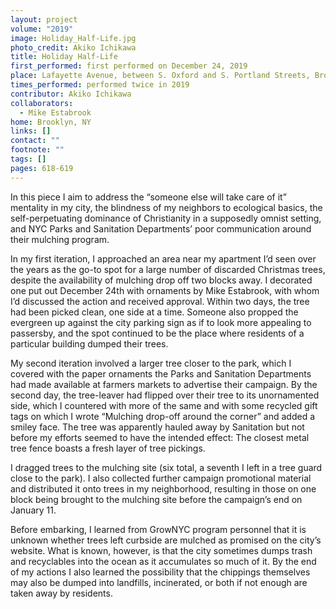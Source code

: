 ```yaml
---
layout: project
volume: "2019"
image: Holiday_Half-Life.jpg
photo_credit: Akiko Ichikawa
title: Holiday Half-Life
first_performed: first performed on December 24, 2019
place: Lafayette Avenue, between S. Oxford and S. Portland Streets, Brooklyn, NY
times_performed: performed twice in 2019
contributor: Akiko Ichikawa
collaborators:
  - Mike Estabrook
home: Brooklyn, NY
links: []
contact: ""
footnote: ""
tags: []
pages: 618-619
---
```


In this piece I aim to address the “someone else will take care of it” mentality in my city, the blindness of my neighbors to ecological basics, the self-perpetuating dominance of Christianity in a supposedly omnist setting, and NYC Parks and Sanitation Departments’ poor communication around their mulching program.

In my first iteration, I approached an area near my apartment I’d seen over the years as the go-to spot for a large number of discarded Christmas trees, despite the availability of mulching drop off two blocks away. I decorated one put out December 24th with ornaments by Mike Estabrook, with whom I’d discussed the action and received approval. Within two days, the tree had been picked clean, one side at a time. Someone also propped the evergreen up against the city parking sign as if to look more appealing to passersby, and the spot continued to be the place where residents of a particular building dumped their trees.

My second iteration involved a larger tree closer to the park, which I covered with the paper ornaments the Parks and Sanitation Departments had made available at farmers markets to advertise their campaign. By the second day, the tree-leaver had flipped over their tree to its unornamented side, which I countered with more of the same and with some recycled gift tags on which I wrote “Mulching drop-off around the corner” and added a smiley face. The tree was apparently hauled away by Sanitation but not before my efforts seemed to have the intended effect: The closest metal tree fence boasts a fresh layer of tree pickings.

I dragged trees to the mulching site (six total, a seventh I left in a tree guard close to the park). I also collected further campaign promotional material and distributed it onto trees in my neighborhood, resulting in those on one block being brought to the mulching site before the campaign’s end on January 11.

Before embarking, I learned from GrowNYC program personnel that it is unknown whether trees left curbside are mulched as promised on the city’s website. What is known, however, is that the city sometimes dumps trash and recyclables into the ocean as it accumulates so much of it. By the end of my actions I also learned the possibility that the chippings themselves may also be dumped into landfills, incinerated, or both if not enough are taken away by residents.
